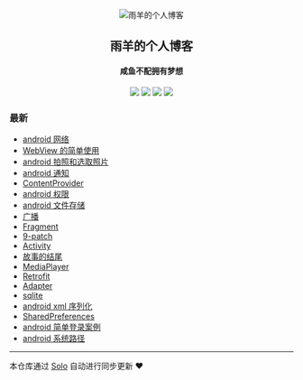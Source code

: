 <p align="center"><img alt="雨羊的个人博客" src="https://b3logfile.com/file/2021/01/4087334-f4f28b3b.png"></p><h2 align="center">
雨羊的个人博客
</h2>

<h4 align="center">咸鱼不配拥有梦想</h4>
<p align="center"><a title="雨羊的个人博客" target="_blank" href="https://github.com/Rainsheep/solo-blog"><img src="https://img.shields.io/github/last-commit/Rainsheep/solo-blog.svg?style=flat-square&color=FF9900"></a>
<a title="GitHub repo size in bytes" target="_blank" href="https://github.com/Rainsheep/solo-blog"><img src="https://img.shields.io/github/repo-size/Rainsheep/solo-blog.svg?style=flat-square"></a>
<a title="Solo Version" target="_blank" href="https://github.com/88250/solo/releases"><img src="https://img.shields.io/badge/solo-4.3.1-f1e05a.svg?style=flat-square&color=blueviolet"></a>
<a title="Hits" target="_blank" href="https://github.com/88250/hits"><img src="https://hits.b3log.org/Rainsheep/solo-blog.svg"></a></p>

### 最新

* [android 网络](https://www.rainsheep.cn/articles/2021/04/13/1618313917570.html)
* [WebView 的简单使用](https://www.rainsheep.cn/articles/2021/04/13/1618296000786.html)
* [android 拍照和选取照片](https://www.rainsheep.cn/articles/2021/04/13/1618294720036.html)
* [android 通知](https://www.rainsheep.cn/articles/2021/04/12/1618227970339.html)
* [ContentProvider](https://www.rainsheep.cn/articles/2021/04/08/1617868886760.html)
* [android 权限](https://www.rainsheep.cn/articles/2021/04/08/1617865314380.html)
* [android 文件存储](https://www.rainsheep.cn/articles/2021/04/08/1617861415907.html)
* [广播](https://www.rainsheep.cn/articles/2021/04/07/1617796517017.html)
* [Fragment](https://www.rainsheep.cn/articles/2021/04/07/1617792627577.html)
* [9-patch](https://www.rainsheep.cn/articles/2021/04/01/1617250240560.html)
* [Activity](https://www.rainsheep.cn/articles/2021/03/31/1617174515693.html)
* [故事的结尾](https://www.rainsheep.cn/articles/2021/03/24/1616597819508.html)
* [MediaPlayer](https://www.rainsheep.cn/articles/2021/03/23/1616481808245.html)
* [Retrofit](https://www.rainsheep.cn/articles/2021/03/08/1615173219101.html)
* [Adapter](https://www.rainsheep.cn/articles/2021/03/04/1614787552864.html)
* [sqlite](https://www.rainsheep.cn/articles/2021/03/03/1614706405706.html)
* [android xml 序列化](https://www.rainsheep.cn/articles/2021/02/25/1614188458515.html)
* [SharedPreferences](https://www.rainsheep.cn/articles/2021/02/25/1614187646287.html)
* [android 简单登录案例](https://www.rainsheep.cn/articles/2021/02/25/1614186033356.html)
* [android 系统路径](https://www.rainsheep.cn/articles/2021/02/24/1614146909052.html)



---

本仓库通过 [Solo](https://github.com/88250/solo) 自动进行同步更新 ❤️ 